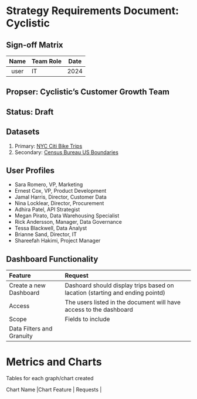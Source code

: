 # Strategy Requirements Document: Cyclistic

## Sign-off Matrix
|Name               |Team Role                  |Date         |
|:-----------------:|:--------------------------|:---------:|
|user|IT | 2024|

## Propser: Cyclistic’s Customer Growth Team

## Status: Draft

## Datasets
1. Primary: [NYC Citi Bike Trips](https://console.cloud.google.com/marketplace/details/city-of-new-york/nyc-citi-bike?inv=1&invt=AbkizA&project=encoded-shape-438718-s6)
2. Secondary: [Census Bureau US Boundaries](https://console.cloud.google.com/marketplace/product/united-states-census-bureau/us-geographic-boundaries?inv=1&invt=AbkizQ&project=encoded-shape-438718-s6)

## User Profiles
- Sara Romero, VP, Marketing
- Ernest Cox, VP, Product Development
- Jamal Harris, Director, Customer Data
- Nina Locklear, Director, Procurement
- Adhira Patel, API Strategist
- Megan Pirato, Data Warehousing Specialist
- Rick Andersson, Manager, Data Governance
- Tessa Blackwell, Data Analyst
- Brianne Sand, Director, IT
- Shareefah Hakimi, Project Manager

## Dashboard Functionality
|Feature                  | Request                          |
|:------------------------|:---------------------------------|
|Create a new Dashboard| Dashoard should display trips based on lacation (starting and ending pointd)|
|Access | The users listed in the document will have access to the dashboard|
|Scope| Fields to include|
|Data Filters and Granuity |              |

# Metrics and Charts
Tables for each graph/chart created

Chart Name
|Chart Feature       | Requests                |